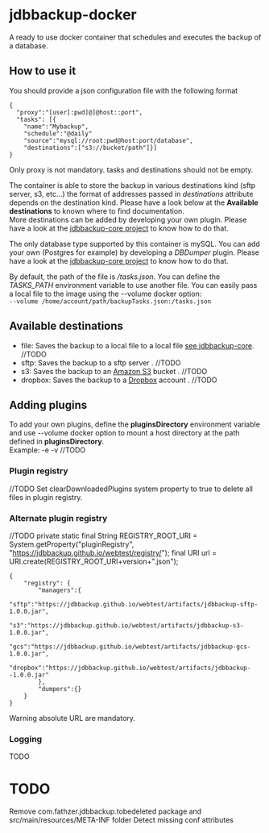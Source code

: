 # jdbbackup-docker
A ready to use docker container that schedules and executes the backup of a database.

## How to use it
You should provide a json configuration file with the following format

```
{
  "proxy":"[user[:pwd]@]@host::port",
  "tasks": [{
  	"name":"Mybackup",
  	"schedule":"@daily"
  	"source":"mysql://root:pwd@host:port/database",
  	"destinations":["s3://bucket/path"]}]
}
```

Only proxy is not mandatory. tasks and destinations should not be empty.

The container is able to store the backup in various destinations kind (sftp server, s3, etc...) the format of addresses passed in *destinations* attribute depends on the destination kind. Please have a look below at the **Available destinations** to known where to find documentation.  
More destinations can be added by developing your own plugin. Please have a look at the [jdbbackup-core project](https://github.com/jdbbackup/jdbbackup-core) to know how to do that.

The only database type supported by this container is mySQL. You can add your own (Postgres for example) by developing a *DBDumper* plugin. Please have a look at the [jdbbackup-core project](https://github.com/jdbbackup/jdbbackup-core) to know how to do that.

By default, the path of the file is */tasks.json*. You can define the *TASKS_PATH* environment variable to use another file.
You can easily pass a local file to the image using the --volume docker option:  
```--volume /home/account/path/backupTasks.json:/tasks.json```

## Available destinations
- file: Saves the backup to a local file to a local file [see jdbbackup-core](). //TODO
- sftp: Saves the backup to a sftp server [](). //TODO
- s3: Saves the backup to an [Amazon S3](https://aws.amazon.com/s3/) bucket [](). //TODO
- dropbox: Saves the backup to a [Dropbox](https://www.dropbox.com/) account [](). //TODO

## Adding plugins
To add your own plugins, define the **pluginsDirectory** environment variable and use --volume docker option to mount a host directory at the path defined in **pluginsDirectory**.  
Example: -e -v //TODO

### Plugin registry
//TODO
Set clearDownloadedPlugins system property to true to delete all files in plugin registry.

### Alternate plugin registry
//TODO
private static final String REGISTRY_ROOT_URI = System.getProperty("pluginRegistry", "https://jdbbackup.github.io/webtest/registry/");
final URI url = URI.create(REGISTRY_ROOT_URI+version+".json");

```
{
	"registry": {
		"managers":{
			"sftp":"https://jdbbackup.github.io/webtest/artifacts/jdbbackup-sftp-1.0.0.jar",
			"s3":"https://jdbbackup.github.io/webtest/artifacts/jdbbackup-s3-1.0.0.jar",
			"gcs":"https://jdbbackup.github.io/webtest/artifacts/jdbbackup-gcs-1.0.0.jar",
			"dropbox":"https://jdbbackup.github.io/webtest/artifacts/jdbbackup--1.0.0.jar"
		},
		"dumpers":{}
	}
}
```
Warning absolute URL are mandatory.

### Logging
TODO

# TODO
Remove com.fathzer.jdbbackup.tobedeleted package and src/main/resources/META-INF folder
Detect missing conf attributes